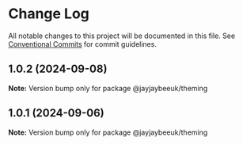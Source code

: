 # Change Log

All notable changes to this project will be documented in this file.
See [Conventional Commits](https://conventionalcommits.org) for commit guidelines.

## 1.0.2 (2024-09-08)

**Note:** Version bump only for package @jayjaybeeuk/theming

## 1.0.1 (2024-09-06)

**Note:** Version bump only for package @jayjaybeeuk/theming
